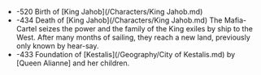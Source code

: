 
* -520
  Birth of [King Jahob](/Characters/King Jahob.md)
* -434
  Death of [King Jahob](/Characters/King Jahob.md)
  The Mafia-Cartel seizes the power and the family of the King exiles by ship to the West.
  After many months of sailing, they reach a new land, previously only known by hear-say.
* -433
  Foundation of [Kestalis](/Geography/City of Kestalis.md) by [Queen Alianne] and her children.

	
